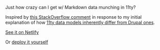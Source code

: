 Just how crazy can I get w/ Markdown data munching in 11ty?

Inspired by [this StackOverflow comment](https://stackoverflow.com/questions/64667959/how-to-create-dynamic-lists-in-11ty-static-site-generator#comment114432197_64684504) in response to my initial explanation of how [11ty data models inherently differ from Drupal ones](https://katiekodes.com/drupal-11ty/).

[See it on Netlify](https://11ty-markdown-kitties-puppies.netlify.app/)

Or [deploy it yourself](https://app.netlify.com/start/deploy?repository=https://github.com/kkgthb/web-site-11ty-05-markdown-pets)